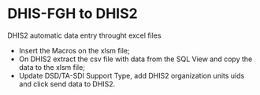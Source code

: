 # DHIS-FGH to DHIS2
DHIS2 automatic data entry throught excel files

- Insert the Macros on the xlsm file;
- On DHIS2 extract the csv file with data from the SQL View and copy the data to the xlsm file;
- Update DSD/TA-SDI Support Type, add DHIS2 organization units uids and click send data to DHIS2.
